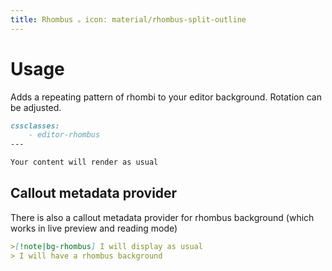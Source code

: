 ```yaml
---
title: Rhombus 。icon: material/rhombus-split-outline
---
```


# Usage

Adds a repeating pattern of rhombi to your editor background. Rotation can be adjusted.

```md
cssclasses:
    - editor-rhombus
---

Your content will render as usual
```

## Callout metadata provider

There is also a callout metadata provider for rhombus background (which works in
live preview and reading mode)

```md
>[!note|bg-rhombus] I will display as usual
> I will have a rhombus background
```

